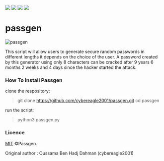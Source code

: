   <a target="_blank" href="Language" title="Language"><img src="https://img.shields.io/badge/language-python 3+-GREEN"></a>
    <a target="_blank" href="OS" title="OS"><img src="https://img.shields.io/static/v1?label=OS&message=linux&color=red"></a>
   <a target="_blank" href="OS" title="OS"><img src="https://img.shields.io/static/v1?label=OS&message=Windows&color=red"></a>
    <a target="_blank" href="OS" title="OS"><img src="https://img.shields.io/static/v1?label=OS&message=MacOS&color=red"></a>
# passgen
![passgen](https://user-images.githubusercontent.com/63789665/131267104-9e1656ef-16ee-44e3-9dec-1e766532c240.png)

This script will allow users to generate secure random passwords in different lengths it depends on the choice of the user. A password created by this generator using only 8 characters can be cracked after 9 years 6 months 2 weeks and 4 days since the hacker started the attack.

### How To install Passgen

clone the respository:

> git clone https://github.com/cybereagle2001/passgen.git
> cd passgen

run the script:
>python3 passgen.py

### Licence

[MIT](https://choosealicense.com/licenses/mit/) ©Passgen.

Original author : Oussama Ben Hadj Dahman (cybereagle2001)
